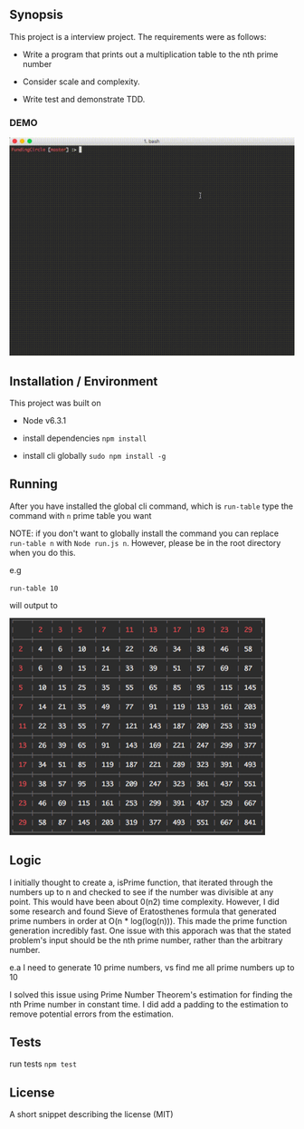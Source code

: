 ## Synopsis

This project is a interview project. The requirements were as follows: 

* Write a program that prints out a multiplication table to the nth prime number

* Consider scale and complexity.

* Write test and demonstrate TDD.

### DEMO

![picture alt](./assets/10by10.gif "Table gif")

## Installation / Environment


This project was built on

* Node v6.3.1

* install dependencies `npm install`

* install cli globally `sudo npm install -g`

## Running

After you have installed the global cli command, which is `run-table` type the command with `n` prime table you want

NOTE: if you don't want to globally install the command you can replace `run-table n` with `Node run.js n`. However, please be in the root directory when you do this.

e.g

`run-table 10`

will output to

![picture alt](./assets/10by10.png "10 by 10 table")

## Logic 

I initially thought to create a, isPrime function, that iterated through the numbers up to n and checked to see if the number was divisible at any point. This would have been about 0(n2) time complexity. However, I did some research and found Sieve of Eratosthenes formula that generated prime numbers in order at O(n * log(log(n))). This made the prime function generation incredibly fast. One issue with this apporach was that the stated problem's input should be the nth prime number, rather than the arbitrary number. 

e.a I need to generate 10 prime numbers, vs find me all prime numbers up to 10 

I solved this issue using Prime Number Theorem's estimation for finding the nth Prime number in constant time. I did add a padding to the estimation to remove potential errors from the estimation. 

## Tests

run tests `npm test`

## License

A short snippet describing the license (MIT)
